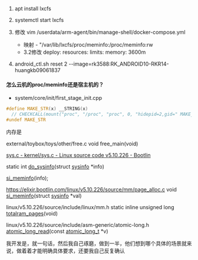 



1. apt install lxcfs
2. systemctl start  lxcfs
3. 修改 vim /userdata/arm-agent/bin/manage-shell/docker-compose.yml
   - 映射      - "/var/lib/lxcfs/proc/meminfo:/proc/meminfo:rw
   - 3.2修改    deploy:
           resources:
             limits:
               memory: 3600m  

4. android_ctl.sh reset 2 --image=rk3588:RK_ANDROID10-RKR14-huangkb09061837

#### 怎么云机的proc/meminfo还是宿主机的？

- system/core/init/first_stage_init.cpp

```cpp
#define MAKE_STR(x) __STRING(x)
  // CHECKCALL(mount("proc", "/proc", "proc", 0, "hidepid=2,gid=" MAKE_STR(AID_READPROC)));
#undef MAKE_STR
```



内存是

external/toybox/toys/other/free.c
void free_main(void)

[sys.c - kernel/sys.c - Linux source code v5.10.226 - Bootlin](https://elixir.bootlin.com/linux/v5.10.226/source/kernel/sys.c#L2576)

static int [do_sysinfo](https://elixir.bootlin.com/linux/v5.10.226/C/ident/do_sysinfo)(struct [sysinfo](https://elixir.bootlin.com/linux/v5.10.226/C/ident/sysinfo) *info)

[si_meminfo](https://elixir.bootlin.com/linux/v5.10.226/C/ident/si_meminfo)(info);

https://elixir.bootlin.com/linux/v5.10.226/source/mm/page_alloc.c void [si_meminfo](https://elixir.bootlin.com/linux/v5.10.226/C/ident/si_meminfo)(struct [sysinfo](https://elixir.bootlin.com/linux/v5.10.226/C/ident/sysinfo) *val)

linux/v5.10.226/source/include/linux/mm.h static inline unsigned long [totalram_pages](https://elixir.bootlin.com/linux/v5.10.226/C/ident/totalram_pages)(void)

linux/v5.10.226/source/include/asm-generic/atomic-long.h [atomic_long_read](https://elixir.bootlin.com/linux/v5.10.226/C/ident/atomic_long_read)(const [atomic_long_t](https://elixir.bootlin.com/linux/v5.10.226/C/ident/atomic_long_t) *v)

我开发是，就一句话，然后我自己琢磨，做到一半，他们想到哪个具体的场景就来说，做着着才能明确具体要求，还要我自己反复确认